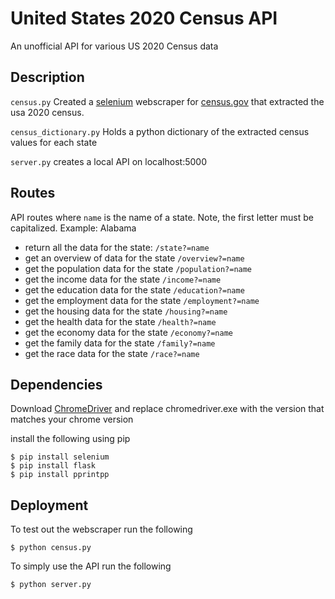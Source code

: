 # United States 2020 Census API
An unofficial API for various US 2020 Census data

## Description
`census.py` 
Created a [selenium](https://selenium-python.readthedocs.io/) webscraper for [census.gov](census.gov/data) that extracted the usa 2020 census.

`census_dictionary.py`
Holds a python dictionary of the extracted census values for each state

`server.py`
creates a local API on localhost:5000

## Routes
API routes where `name` is the name of a state.
Note, the first letter must be capitalized. Example: Alabama

* return all the data for the state: `/state?=name` 
* get an overview of data for the state `/overview?=name`
* get the population data for the state `/population?=name`
* get the income data for the state `/income?=name`
* get the education data for the state `/education?=name`
* get the employment data for the state `/employment?=name`
* get the housing data for the state `/housing?=name`
* get the health data for the state `/health?=name`
* get the economy data for the state `/economy?=name`
* get the family data for the state `/family?=name`
* get the race data for the state `/race?=name`


## Dependencies
Download [ChromeDriver](https://chromedriver.chromium.org/downloads) and replace chromedriver.exe with the version that matches your chrome version

install the following using pip
```
$ pip install selenium
$ pip install flask
$ pip install pprintpp
```

## Deployment
To test out the webscraper run the following
```
$ python census.py
```

To simply use the API run the following 
```
$ python server.py
```


